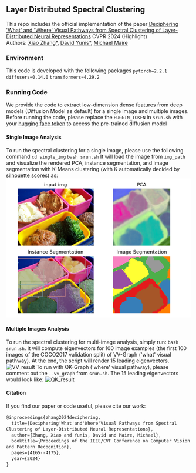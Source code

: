 ## Layer Distributed Spectral Clustering
This repo includes the official implementation of the paper [Deciphering 'What' and 'Where' Visual Pathways from Spectral Clustering of Layer-Distributed Neural Representations](https://arxiv.org/abs/2312.06716) CVPR 2024 (Highlight)  
Authors: [Xiao Zhang*](https://xiao7199.github.io/), [David Yunis*](https://dyunis.github.io/),  [Michael Maire](https://people.cs.uchicago.edu/~mmaire/)


### Environment
This code is developed with the following packages
`pytorch=2.2.1`
`diffusers=0.14.0`
`transformers=4.29.2`


 ### Running Code
We provide the code to extract low-dimension dense features from deep models (Diffusion Model as default) for a single image and multiple images. Before running the code, please replace the `HUGGIN_TOKEN` in `srun.sh` with your [hugging face token](https://huggingface.co/docs/hub/en/security-tokens) to access the pre-trained diffusion model
 #### Single Image Analysis
 To run the spectral clustering for a single image, please use the following command
 `cd single_img`
 `bash srun.sh`
It will load the image from `img_path` and visualize the rendered PCA, instance segmentation, and image segmentation with K-Means clustering (with K automatically decided by [silhouette scores](https://scikit-learn.org/stable/modules/generated/sklearn.metrics.silhouette_score.html)) as:
![single_img](single_output.png)
 #### Multiple Images Analysis
To run the spectral clustering for multi-image analysis, simply run: `bash srun.sh`. It will compute eigenvectors for 100 image examples (the first 100 images of the COCO2017 validation split) of VV-Graph ('what' visual pathway). At the end, the script will render 15 leading eigenvectors.
 ![VV_result](VV_result.png)
To run with QK-Graph ('where' visual pathway), please comment out the `--vv_graph` from `srun.sh`. The 15 leading eigenvectors would look like:
 ![QK_result](QK_result.png)
#### Citation
If you find our paper or code useful, please cite our work:
```
@inproceedings{zhang2024deciphering,
  title={Deciphering'What'and'Where'Visual Pathways from Spectral Clustering of Layer-Distributed Neural Representations},
  author={Zhang, Xiao and Yunis, David and Maire, Michael},
  booktitle={Proceedings of the IEEE/CVF Conference on Computer Vision and Pattern Recognition},
  pages={4165--4175},
  year={2024}
}
```
